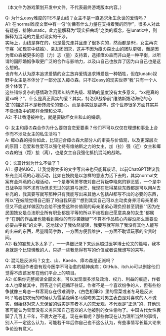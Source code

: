 （本文件为游戏策划开发中文件，不代表最终游戏版本内容。）

Q: 为什么easy难度的TE不是山线？女主不是一直追求永生永世的爱情吗？   
A1: 在normal难度文案中有一句“仿佛有什么力量在支持着我的同学”，很多人对此有疑惑，排除lunatic，此力量解释为“现实扭曲场”之类的概念，在lunatic中，则解释为混沌的力量对现实的干涉。  
实际上，山线是存在的，也是最先走并且走了很多次的，然而都是BE，女主再次守寡（如现实中结婚）、亲友团团灭，这并不因为瘴の森比山的团队更强，而是因为瘴の森被更多的意（力）志（量）支持着，选择瘴の森而非山是一种平衡，以所谓的国际婚姻争取更广泛的合作与影响力，以及山自己也放弃了因为山自己也是这么想的。  
也许有人认为原本追求爱情的女主放弃爱情追求博爱是一种牺牲，但在lunatic视野中女主是本体分了一部分加入瘴の森，只不过easy的现实世界“我”只有一个人类个体罢了。  
这些错综复杂的感情政治因素纠结优先级、精确的量度没有太多意义，“xx是真的爱xx吗？”，什么是真正真实的爱？其实，特洛伊战争前“维纳斯拨动海伦的心弦”的描述并不是粉饰海伦的变心，而是事实就是那样，这个世界很多方面其实并不像想象中的那样合理和公平。  
A2: 不让香港被神化，就是要破坏女主和山的婚姻。  

Q: 女主和瘴の森合作为什么要包含恋爱要素？他们不可以仅仅在理想和事业上合作而不涉及女主的私生活吗？  
A: 瘴の森的报价如此，比较迎合瘴の森大部分人的审美与价值观，以及更深层次的原因：恋爱和性爱可以强化持有维纳斯之力的女主，加（拉）强（近）女主和瘴の森的链（距）接（离），也是女主自我强化抵抗混沌的战略。  

Q：长篇计划为什么不做了？  
A1：感谢AIGC，让我觉得太多的文字写出来也只能算废话。以前ChatGPT建议我补充金鸿燕的心理活动，比如在妓院是以怎样的意志力活下去的，其实normal文案有金鸿燕的心理活动，一个是春宵萧寒夜对自己背叛李晓岚的罪恶感，一个是中日战争期间不求有功但求无过的逃避与迷茫，我现在觉得某些东西都是可以用AI去补充的，我真要写就写那种只有我能写出来其他人包括AI都写不出的必要的东西，所以“在妓院觉得自己脏了的自我厌恶”“想到其实自己可以主动卖身养活母亲弟弟但又不能这样做因为会给不接受这种价值观的母亲弟弟心理负担甚至阴影”“因为在民国妓女是合法职业所有职业都是平等的所以不歧视自己愿意卖身的女生”都属于“在别的作品里也能看到类似的有抄袭嫌疑”“不算本作品核心内容没那么重要没必要占字数”的文字，这地球少了我依然旋转，我要写就写除了我没有其他人能写的出来的东西，尽量精简字数，一方面方便我维护，一方面不耽误玩家的宝贵时间。  
A2: 我的妄想太多太多了，一一详细记录下来远远超过医学博士论文的篇幅，我本身就是个比较懒散的人，只抓一些我觉得有写的价值或者说我想写的来写。  

Q: 混沌是反派吗？女主、山、Kaede、瘴の森是正派吗？  
A1: 本项目作者患有现今医学不可治愈的精神疾病；GitHub、itch.io可以删除他们觉得不应该发布在他们平台上的项目。  
A2: 如果你完整阅读全部文本，可以发现很多涉及政治、权力、利益的痕迹，作者本人也牵扯其中，回答这个问题循环往证。作者不是一个喜欢纷争的人，但有些纷争就像三角恋一样客观存在很难调停，《白色相簿2》里的雪菜或者冬马是反派吗？笔者初次玩的时候认为雪菜隐瞒冬马偷吻男主对男主表白是对喜欢的人不诚实，但始终对恋人无保留的诚实是笔者本人的恋爱观，不代表是“正派”的，其他玩家可能认为雪菜没有义务告知自己喜欢的人他被别的女生偷吻了。中国古代女性裹脚了几百上千年，不裹大逆不道，现在来看呢？那些你现在认为理所当然的事情，别人不一定这么认为，可能若干年后你自己也不这么认为，有些事情写长篇大论来争论没有意义。  
